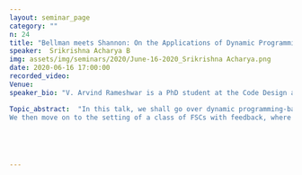 ```yaml
---
layout: seminar_page
category: ""
n: 24
title: "Bellman meets Shannon: On the Applications of Dynamic Programming in Capacity Computation "
speaker:  Srikrishna Acharya B
img: assets/img/seminars/2020/June-16-2020_Srikrishna Acharya.png
date: 2020-06-16 17:00:00 
recorded_video: 
Venue: 
speaker_bio: "V. Arvind Rameshwar is a PhD student at the Code Design and Analysis Lab, in the Department of ECE, working under the guidance of Prof. Navin Kashyap. A goldmedallist from BITS Pilani, Hyderabad Campus, he graduated with a B.E. (Hons.) in ECE, in 2018. His research interests lie in the information theory of finite-state channels."

Topic_abstract:  "In this talk, we shall go over dynamic programming-based (or DP-based) methods for computing the capacity of finite-state channels (FSCs) or channels with memory, with and without feedback. First, we consider the setting of FSCs without feedback and derive lower bounds on the capacity for the broad class of input-driven channels, where the current channel state is a time-invariant deterministic function of the previous state and the current input. The lower bounds are based on a DP characterization of a bound on the maximum reverse directed information rate. We show that one can explicitly solve the said DP problem, and in the process, obtain useful achievable rates for the runlength-limited input-constrained binary erasure and binary symmetric channels. This is based on joint work with Prof. Navin Kashyap.
We then move on to the setting of a class of FSCs with feedback, where the feedback capacity expression is amenable to formulation as a DP problem. In particular, we shall consider the inter-cell interference (ICI) channel in NAND flash memories and provide numerical evaluations of the feedback capacity. We also discuss an interesting scenario where a simple constrained code achieves the capacity, with and without feedback. The results are from joint work with Aryabhatt M.R. and Prof. Navin Kashyap."





---
```


